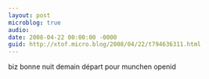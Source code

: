 ```yaml
---
layout: post
microblog: true
audio: 
date: 2008-04-22 00:00:00 -0000
guid: http://xtof.micro.blog/2008/04/22/t794636311.html
---
```

biz bonne nuit demain départ pour munchen openid
